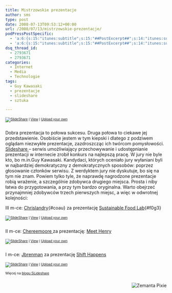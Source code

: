 ```yaml
---
title: Mistrzowskie prezentacje
author: sms
type: post
date: 2008-07-13T09:53:12+00:00
url: /2008/07/13/mistrzowskie-prezentacje/
podPressPostSpecific:
  - 'a:6:{s:15:"itunes:subtitle";s:15:"##PostExcerpt##";s:14:"itunes:summary";s:15:"##PostExcerpt##";s:15:"itunes:keywords";s:17:"##WordPressCats##";s:13:"itunes:author";s:10:"##Global##";s:15:"itunes:explicit";s:7:"Default";s:12:"itunes:block";s:7:"Default";}'
  - 'a:6:{s:15:"itunes:subtitle";s:15:"##PostExcerpt##";s:14:"itunes:summary";s:15:"##PostExcerpt##";s:15:"itunes:keywords";s:17:"##WordPressCats##";s:13:"itunes:author";s:10:"##Global##";s:15:"itunes:explicit";s:7:"Default";s:12:"itunes:block";s:7:"Default";}'
dsq_thread_id:
  - 2793671
  - 2793671
categories:
  - Internet
  - Media
  - Technologie
tags:
  - Guy Kawasaki
  - prezentacje
  - slideshare
  - sztuka

---
```

<div id="__ss_33834" style="width:425px;text-align:left">
  </p> 
  
  <div style="font-size:11px;font-family:tahoma,arial;height:26px;padding-top:2px;">
    <a href="http://www.slideshare.net/?src=embed"><img style="border:0px none;margin-bottom:-5px" src="http://static.slideshare.net/swf/logo_embd.png" alt="SlideShare" /></a> | <a title="View Shift Happens on SlideShare" href="http://www.slideshare.net/jbrenman/shift-happens-33834?src=embed">View</a> | <a href="http://www.slideshare.net/upload?src=embed">Upload your own</a>
  </div>
</div>

Dobra prezentacja to połowa sukcesu. Druga połowa to ciekawe jej przedstawienie. Osobiście jestem w tym kiepski i dlatego z podziwem oglądam niezwykłe prezentacje, zazdroszcząc ich twórcom pomysłowości. <a href="http://www.slideshare.com" target="_self">Slideshare </a>&#8211; serwis umożliwiający przechowywanie i udostępnianie prezentacji w internecie zrobił konkurs na najlepszą pracę. W jury nie byle kto, bo m.in.<!--more-->Guy Kawasaki. Kandydaci, których oceniało jury wyłaniani byli w najbardziej demokratyczny z demokratycznych sposobów: poprzez głosowanie członków serwisu. Z werdyktem jury nie dyskutuje, bo się na tym nie znam. Powiem tylko tyle, że naprawdę nagrodzone prezentacje robią wrażenie, a szczególnie zdobywca drugiego miejsca. Prosta i niby łatwa do przygotowania, a przy tym bardzo oryginalna. Warto obejrzeć przynajmniej zdobywców trzech pierwszych miejsc, a więc w odwrotnej kolejności:

III m-ce: [Chrislandry][1]{#coau} za prezentację [Sustainable Food Lab][2]{#f0g3}

<div id="__ss_32915" style="width:425px;text-align:left">
  </p> 
  
  <div style="font-size:11px;font-family:tahoma,arial;height:26px;padding-top:2px;">
    <a href="http://www.slideshare.net/?src=embed"><img style="border:0px none;margin-bottom:-5px" src="http://static.slideshare.net/swf/logo_embd.png" alt="SlideShare" /></a> | <a title="View Sustainable Food Lab on SlideShare" href="http://www.slideshare.net/chrislandry/sustainable-food-lab?src=embed">View</a> | <a href="http://www.slideshare.net/upload?src=embed">Upload your own</a>
  </div>
</div>

II m-ce: <a id="thse0" href="http://www.slideshare.net/chereemoore" target="_blank">Chereemoore </a>za prezentację: <a id="thse" href="http://www.slideshare.net/chereemoore/meet-henry/" target="_blank">Meet Henry</a>

<div id="__ss_35461" style="width:425px;text-align:left">
  </p> 
  
  <div style="font-size:11px;font-family:tahoma,arial;height:26px;padding-top:2px;">
    <a href="http://www.slideshare.net/?src=embed"><img style="border:0px none;margin-bottom:-5px" src="http://static.slideshare.net/swf/logo_embd.png" alt="SlideShare" /></a> | <a title="View Meet Henry on SlideShare" href="http://www.slideshare.net/chereemoore/meet-henry?src=embed">View</a> | <a href="http://www.slideshare.net/upload?src=embed">Upload your own</a>
  </div>
</div>

I m-ce: <a id="ohcq1" href="http://www.slideshare.net/jbrenman" target="_blank">Jbrenman</a> za prezentację <a id="ohcq2" href="http://www.slideshare.net/jbrenman/shift-happens-33834/" target="_blank">Shift Happens</a>

<div id="__ss_33834" style="width:425px;text-align:left">
  </p> 
  
  <div style="font-size:11px;font-family:tahoma,arial;height:26px;padding-top:2px;">
    <a href="http://www.slideshare.net/?src=embed"><img style="border:0px none;margin-bottom:-5px" src="http://static.slideshare.net/swf/logo_embd.png" alt="SlideShare" /></a> | <a title="View Shift Happens on SlideShare" href="http://www.slideshare.net/jbrenman/shift-happens-33834?src=embed">View</a> | <a href="http://www.slideshare.net/upload?src=embed">Upload your own</a>
  </div>
  
  <div style="font-size:11px;font-family:tahoma,arial;height:26px;padding-top:2px;">
    Więcej na <a href="http://blog.slideshare.net/2007/05/07/contest-results-2/" target="_self">blogu SLideshare</a>
  </div>
</div>

<div class="zemanta-pixie" style="margin-top: 10px; height: 15px;">
  <a class="zemanta-pixie-a" title="Zemified by Zemanta" href="http://reblog.zemanta.com/zemified/c4ea7bab-9150-4e05-a96f-a06b23727f34/"><img class="zemanta-pixie-img" style="border: medium none; float: right;" src="http://img.zemanta.com/reblog_e.png?x-id=c4ea7bab-9150-4e05-a96f-a06b23727f34" alt="Zemanta Pixie" /></a>
</div>

 [1]: http://www.slideshare.net/chrislandry "Chrislandry"
 [2]: http://www.slideshare.net/chrislandry/sustainable-food-lab "Sustainable Food Lab"